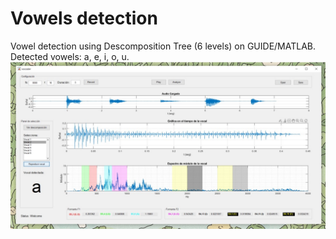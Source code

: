 # Vowels detection
Vowel detection using Descomposition Tree (6 levels) on GUIDE/MATLAB. Detected vowels: a, e, i, o, u.
![GUIDE Preview](vowel.jpg "GUIDE Preview")

